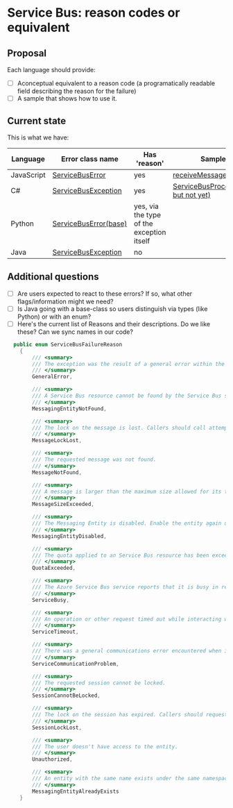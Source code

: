 # Service Bus: reason codes or equivalent

## Proposal

Each language should provide:

- [ ] Aconceptual equivalent to a reason code (a programatically readable field describing the reason for the failure)
- [ ] A sample that shows how to use it.

## Current state

This is what we have:

| Language   | Error class name                          | Has 'reason'                              | Samples link                                             |
| ---------- | ----------------------------------------- | ----------------------------------------- | -------------------------------------------------------- |
| JavaScript | [ServiceBusError][js_exception]           | yes                                       | [receiveMessagesStreaming.ts][js_sample]                 |
| C#         | [ServiceBusException][csharp_exception]   | yes                                       | [ServiceBusProcessor(maybe, but not yet)][csharp_sample] |
| Python     | [ServiceBusError(base)][python_exception] | yes, via the type of the exception itself |                                                          |
| Java       | [ServiceBusException][java_exception]     | no                                        |                                                          |

## Additional questions

- [ ] Are users expected to react to these errors? If so, what other flags/information might we need?
- [ ] Is Java going with a base-class so users distinguish via types (like Python) or with an enum?
- [ ] Here's the current list of Reasons and their descriptions. Do we like these? Can we sync names in our code?

```csharp
  public enum ServiceBusFailureReason
    {
        /// <summary>
        /// The exception was the result of a general error within the client library.
        /// </summary>
        GeneralError,

        /// <summary>
        /// A Service Bus resource cannot be found by the Service Bus service.
        /// </summary>
        MessagingEntityNotFound,

        /// <summary>
        /// The lock on the message is lost. Callers should call attempt to receive and process the message again.
        /// </summary>
        MessageLockLost,

        /// <summary>
        /// The requested message was not found.
        /// </summary>
        MessageNotFound,

        /// <summary>
        /// A message is larger than the maximum size allowed for its transport.
        /// </summary>
        MessageSizeExceeded,

        /// <summary>
        /// The Messaging Entity is disabled. Enable the entity again using Portal.
        /// </summary>
        MessagingEntityDisabled,

        /// <summary>
        /// The quota applied to an Service Bus resource has been exceeded while interacting with the Azure Service Bus service.
        /// </summary>
        QuotaExceeded,

        /// <summary>
        /// The Azure Service Bus service reports that it is busy in response to a client request to perform an operation.
        /// </summary>
        ServiceBusy,

        /// <summary>
        /// An operation or other request timed out while interacting with the Azure Service Bus service.
        /// </summary>
        ServiceTimeout,

        /// <summary>
        /// There was a general communications error encountered when interacting with the Azure Service Bus service.
        /// </summary>
        ServiceCommunicationProblem,

        /// <summary>
        /// The requested session cannot be locked.
        /// </summary>
        SessionCannotBeLocked,

        /// <summary>
        /// The lock on the session has expired. Callers should request the session again.
        /// </summary>
        SessionLockLost,

        /// <summary>
        /// The user doesn't have access to the entity.
        /// </summary>
        Unauthorized,

        /// <summary>
        /// An entity with the same name exists under the same namespace.
        /// </summary>
        MessagingEntityAlreadyExists
    }
```

[js_exception]: https://github.com/Azure/azure-sdk-for-js/blob/master/sdk/servicebus/service-bus/src/serviceBusError.ts
[js_sample]: https://github.com/Azure/azure-sdk-for-js/blob/master/sdk/servicebus/service-bus/samples/typescript/src/receiveMessagesStreaming.ts#L53
[csharp_failurereason]: https://github.com/Azure/azure-sdk-for-net/blob/master/sdk/servicebus/Azure.Messaging.ServiceBus/src/Primitives/ServiceBusFailureReason.cs#L9
[csharp_exception]: https://github.com/Azure/azure-sdk-for-net/blob/master/sdk/servicebus/Azure.Messaging.ServiceBus/src/Primitives/ServiceBusException.cs
[csharp_sample]: https://github.com/Azure/azure-sdk-for-net/blob/master/sdk/servicebus/Azure.Messaging.ServiceBus/samples/Sample04_Processor.md
[java_exception]: https://github.com/Azure/azure-sdk-for-java/blob/master/sdk/servicebus/azure-messaging-servicebus/src/main/java/com/azure/messaging/servicebus/ServiceBusReceiverException.java
[python_exception]: https://github.com/Azure/azure-sdk-for-python/blob/master/sdk/servicebus/azure-servicebus/azure/servicebus/exceptions.py#L213
